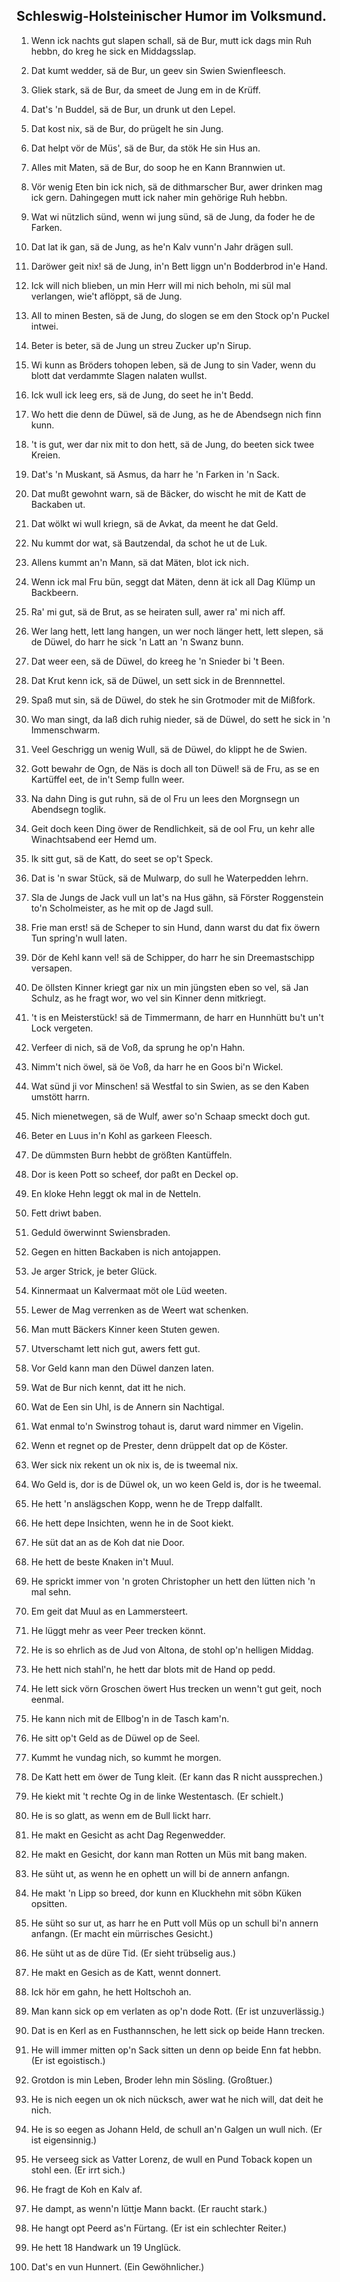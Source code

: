 <h2>Schleswig-Holsteinischer Humor im Volksmund.</h2>

1. Wenn ick nachts gut slapen schall, sä de Bur, mutt ick dags
min Ruh hebbn, do kreg he sick en Middagsslap.

2. Dat kumt wedder, sä de Bur, un geev sin Swien Swienfleesch.

3. Gliek stark, sä de Bur, da smeet de Jung em in de Krüff.

4. Dat's 'n Buddel, sä de Bur, un drunk ut den Lepel.

5. Dat kost nix, sä de Bur, do prügelt he sin Jung.

6. Dat helpt vör de Müs', sä de Bur, da stök He sin Hus an.

7. Alles mit Maten, sä de Bur, do soop he en Kann Brannwien ut.

8. Vör wenig Eten bin ick nich, sä de dithmarscher Bur, awer
drinken mag ick gern. Dahingegen mutt ick naher min gehörige
Ruh hebbn.

9. Wat wi nützlich sünd, wenn wi jung sünd, sä de Jung,
da foder he de Farken.

10. Dat lat ik gan, sä de Jung, as he'n Kalv vunn'n Jahr
drägen sull.

11. Daröwer geit nix! sä de Jung, in'n Bett liggn un'n Bodderbrod
in'e Hand.

12. Ick will nich blieben, un min Herr will mi nich beholn, mi
sül mal verlangen, wie't aflöppt, sä de Jung.

13. All to minen Besten, sä de Jung, do slogen se em den Stock
op'n Puckel intwei.

14. Beter is beter, sä de Jung un streu Zucker up'n Sirup.

15. Wi kunn as Bröders tohopen leben, sä de Jung to sin
Vader, wenn du blott dat verdammte Slagen nalaten wullst.

16. Ick wull ick leeg ers, sä de Jung, do seet he in't Bedd.

17. Wo hett die denn de Düwel, sä de Jung, as he de Abendsegn
nich finn kunn.

18. 't is gut, wer dar nix mit to don hett, sä de Jung, do beeten
sick twee Kreien.

19. Dat's 'n Muskant, sä Asmus, da harr he 'n Farken in
'n Sack.

20. Dat mußt gewohnt warn, sä de Bäcker, do wischt he mit
de Katt de Backaben ut.

21. Dat wölkt wi wull kriegn, sä de Avkat, da meent he dat Geld.

22. Nu kummt dor wat, sä Bautzendal, da schot he ut de Luk.

23. Allens kummt an'n Mann, sä dat Mäten, blot ick nich.

24. Wenn ick mal Fru bün, seggt dat Mäten, denn ät ick all
Dag Klümp un Backbeern.

25. Ra' mi gut, sä de Brut, as se heiraten sull, awer ra' mi
nich aff.

26. Wer lang hett, lett lang hangen, un wer noch länger hett,
lett slepen, sä de Düwel, do harr he sick 'n Latt an 'n Swanz bunn.

27. Dat weer een, sä de Düwel, do kreeg he 'n Snieder bi 't
Been.

28. Dat Krut kenn ick, sä de Düwel, un sett sick in de Brennnettel.

29. Spaß mut sin, sä de Düwel, do stek he sin Grotmoder mit
de Mißfork.

30. Wo man singt, da laß dich ruhig nieder, sä de Düwel,
do sett he sick in 'n Immenschwarm.

31. Veel Geschrigg un wenig Wull, sä de Düwel, do klippt he
de Swien.

32. Gott bewahr de Ogn, de Näs is doch all ton Düwel! sä de
Fru, as se en Kartüffel eet, de in't Semp fulln weer.

33. Na dahn Ding is gut ruhn, sä de ol Fru un lees den
Morgnsegn un Abendsegn toglik.

34. Geit doch keen Ding öwer de Rendlichkeit, sä de ool Fru,
un kehr alle Winachtsabend eer Hemd um.

35. Ik sitt gut, sä de Katt, do seet se op't Speck.

36. Dat is 'n swar Stück, sä de Mulwarp, do sull he Waterpedden
lehrn.

37. Sla de Jungs de Jack vull un lat's na Hus gähn, sä Förster
Roggenstein to'n Scholmeister, as he mit op de Jagd sull.

38. Frie man erst! sä de Scheper to sin Hund, dann warst
du dat fix öwern Tun spring'n wull laten.

39. Dör de Kehl kann vel! sä de Schipper, do harr he sin Dreemastschipp
versapen.

40. De öllsten Kinner kriegt gar nix un min jüngsten eben so
vel, sä Jan Schulz, as he fragt wor, wo vel sin Kinner denn mitkriegt.

41. 't is en Meisterstück! sä de Timmermann, de harr en Hunnhütt
bu't un't Lock vergeten.

42. Verfeer di nich, sä de Voß, da sprung he op'n Hahn.

43. Nimm't nich öwel, sä öe Voß, da harr he en Goos bi'n Wickel.

44. Wat sünd ji vor Minschen! sä Westfal to sin Swien, as
se den Kaben umstött harrn.

45. Nich mienetwegen, sä de Wulf, awer so'n Schaap smeckt
doch gut.

46. Beter en Luus in'n Kohl as garkeen Fleesch.

47. De dümmsten Burn hebbt de größten Kantüffeln.

48. Dor is keen Pott so scheef, dor paßt en Deckel op.

49. En kloke Hehn leggt ok mal in de Netteln.

50. Fett driwt baben.

51. Geduld öwerwinnt Swiensbraden.

52. Gegen en hitten Backaben is nich antojappen.

53. Je arger Strick, je beter Glück.

54. Kinnermaat un Kalvermaat möt ole Lüd weeten.

55. Lewer de Mag verrenken as de Weert wat schenken.

56. Man mutt Bäckers Kinner keen Stuten gewen.

57. Utverschamt lett nich gut, awers fett gut.

58. Vor Geld kann man den Düwel danzen laten.

59. Wat de Bur nich kennt, dat itt he nich.

60. Wat de Een sin Uhl, is de Annern sin Nachtigal.

61. Wat enmal to'n Swinstrog tohaut is, darut ward nimmer
en Vigelin.

62. Wenn et regnet op de Prester, denn drüppelt dat op de
Köster.

63. Wer sick nix rekent un ok nix is, de is tweemal nix.

64. Wo Geld is, dor is de Düwel ok, un wo keen Geld is, dor
is he tweemal.

65. He hett 'n anslägschen Kopp, wenn he de Trepp dalfallt.

66. He hett depe Insichten, wenn he in de Soot kiekt.

67. He süt dat an as de Koh dat nie Door.

68. He hett de beste Knaken in't Muul.

69. He sprickt immer von 'n groten Christopher un hett den
lütten nich 'n mal sehn.

70. Em geit dat Muul as en Lammersteert.

71. He lüggt mehr as veer Peer trecken könnt.

72. He is so ehrlich as de Jud von Altona, de stohl op'n helligen
Middag.

73. He hett nich stahl'n, he hett dar blots mit de Hand op pedd.

74. He lett sick vörn Groschen öwert Hus trecken un wenn't gut
geit, noch eenmal.

75. He kann nich mit de Ellbog'n in de Tasch kam'n.

76. He sitt op't Geld as de Düwel op de Seel.

77. Kummt he vundag nich, so kummt he morgen.

78. De Katt hett em öwer de Tung kleit. (Er kann das R
nicht aussprechen.)

79. He kiekt mit 't rechte Og in de linke Westentasch. (Er schielt.)

80. He is so glatt, as wenn em de Bull lickt harr.

81. He makt en Gesicht as acht Dag Regenwedder.

82. He makt en Gesicht, dor kann man Rotten un Müs mit
bang maken.

83. He süht ut, as wenn he en ophett un will bi de annern
anfangn.

84. He makt 'n Lipp so breed, dor kunn en Kluckhehn mit söbn
Küken opsitten.

85. He süht so sur ut, as harr he en Putt voll Müs op un
schull bi'n annern anfangn. (Er macht ein mürrisches Gesicht.)

86. He süht ut as de düre Tid. (Er sieht trübselig aus.)

87. He makt en Gesich as de Katt, wennt donnert.

88. Ick hör em gahn, he hett Holtschoh an.

89. Man kann sick op em verlaten as op'n dode Rott. (Er ist
unzuverlässig.)

90. Dat is en Kerl as en Fusthannschen, he lett sick op beide
Hann trecken.

91. He will immer mitten op'n Sack sitten un denn op beide
Enn fat hebbn. (Er ist egoistisch.)

92. Grotdon is min Leben, Broder lehn min Sösling. (Großtuer.)

93. He is nich eegen un ok nich nücksch, awer wat he nich will,
dat deit he nich.

94. He is so eegen as Johann Held, de schull an'n Galgen un
wull nich. (Er ist eigensinnig.)

95. He verseeg sick as Vatter Lorenz, de wull en Pund Toback
kopen un stohl een. (Er irrt sich.)

96. He fragt de Koh en Kalv af.

97. He dampt, as wenn'n lüttje Mann backt. (Er raucht stark.)

98. He hangt opt Peerd as'n Fürtang. (Er ist ein schlechter
Reiter.)

99. He hett 18 Handwark un 19 Unglück.

100. Dat's en vun Hunnert. (Ein Gewöhnlicher.)


